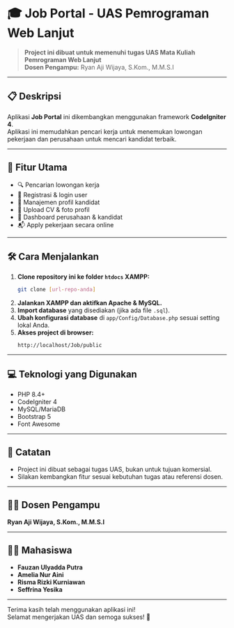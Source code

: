 # 🎓 Job Portal - UAS Pemrograman Web Lanjut

> **Project ini dibuat untuk memenuhi tugas UAS Mata Kuliah Pemrograman Web Lanjut**  
> **Dosen Pengampu:** Ryan Aji Wijaya, S.Kom., M.M.S.I

---

## 📋 Deskripsi

Aplikasi **Job Portal** ini dikembangkan menggunakan framework **CodeIgniter 4**.  
Aplikasi ini memudahkan pencari kerja untuk menemukan lowongan pekerjaan dan perusahaan untuk mencari kandidat terbaik.

---

## 🚀 Fitur Utama

- 🔍 Pencarian lowongan kerja
- 📝 Registrasi & login user
- 👤 Manajemen profil kandidat
- 📄 Upload CV & foto profil
- 🏢 Dashboard perusahaan & kandidat
- 📬 Apply pekerjaan secara online

---

## 🛠️ Cara Menjalankan

1. **Clone repository ini ke folder `htdocs` XAMPP:**
   ```bash
   git clone [url-repo-anda]
   ```
2. **Jalankan XAMPP dan aktifkan Apache & MySQL.**
3. **Import database** yang disediakan (jika ada file `.sql`).
4. **Ubah konfigurasi database** di `app/Config/Database.php` sesuai setting lokal Anda.
5. **Akses project di browser:**
   ```
   http://localhost/Job/public
   ```

---

## 💻 Teknologi yang Digunakan

- PHP 8.4+
- CodeIgniter 4
- MySQL/MariaDB
- Bootstrap 5
- Font Awesome

---

## 📢 Catatan

- Project ini dibuat sebagai tugas UAS, bukan untuk tujuan komersial.
- Silakan kembangkan fitur sesuai kebutuhan tugas atau referensi dosen.

---

## 👨‍🏫 Dosen Pengampu

**Ryan Aji Wijaya, S.Kom., M.M.S.I**

---

## 🙋‍♂️ Mahasiswa

- **Fauzan Ulyadda Putra**
- **Amelia Nur Aini**
- **Risma Rizki Kurniawan**
- **Seffrina Yesika**

---

Terima kasih telah menggunakan aplikasi ini!  
Selamat mengerjakan UAS dan semoga sukses! 🚀
